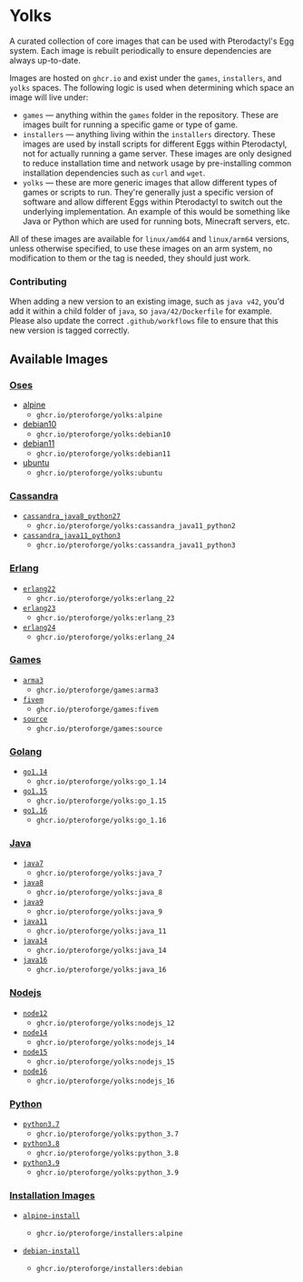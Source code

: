 # Yolks

A curated collection of core images that can be used with Pterodactyl's Egg system. Each image is rebuilt
periodically to ensure dependencies are always up-to-date.

Images are hosted on `ghcr.io` and exist under the `games`, `installers`, and `yolks` spaces. The following logic
is used when determining which space an image will live under:

* `games` — anything within the `games` folder in the repository. These are images built for running a specific game
or type of game.
* `installers` — anything living within the `installers` directory. These images are used by install scripts for different
Eggs within Pterodactyl, not for actually running a game server. These images are only designed to reduce installation time
and network usage by pre-installing common installation dependencies such as `curl` and `wget`.
* `yolks` — these are more generic images that allow different types of games or scripts to run. They're generally just
a specific version of software and allow different Eggs within Pterodactyl to switch out the underlying implementation. An
example of this would be something like Java or Python which are used for running bots, Minecraft servers, etc.

All of these images are available for `linux/amd64` and `linux/arm64` versions, unless otherwise specified, to use
these images on an arm system, no modification to them or the tag is needed, they should just work.

### Contributing

When adding a new version to an existing image, such as `java v42`, you'd add it within a child folder of `java`, so
`java/42/Dockerfile` for example. Please also update the correct `.github/workflows` file to ensure that this new version
is tagged correctly.

## Available Images
### [Oses](/oses)
* [alpine](/oses/alpine)
  * `ghcr.io/pteroforge/yolks:alpine`
* [debian10](/oses/debian10)
  * `ghcr.io/pteroforge/yolks:debian10`
* [debian11](/oses/debian11)
  * `ghcr.io/pteroforge/yolks:debian11`  
* [ubuntu](/oses/ubuntu)
  * `ghcr.io/pteroforge/yolks:ubuntu`  
### [Cassandra](/cassandra)
  * [`cassandra_java8_python27`](/cassandra/cassandra_java8_python2)
    * `ghcr.io/pteroforge/yolks:cassandra_java11_python2`
  * [`cassandra_java11_python3`](/cassandra/cassandra_java11_python3)
    * `ghcr.io/pteroforge/yolks:cassandra_java11_python3`
### [Erlang](/erlang)
  * [`erlang22`](/erlang/22)
    * `ghcr.io/pteroforge/yolks:erlang_22`
  * [`erlang23`](/erlang/23)
    * `ghcr.io/pteroforge/yolks:erlang_23`
  * [`erlang24`](/erlang/24)
    * `ghcr.io/pteroforge/yolks:erlang_24`
### [Games](/games)  
  * [`arma3`](/games/arma3)
    * `ghcr.io/pteroforge/games:arma3`
  * [`fivem`](/games/fivem)
	* `ghcr.io/pteroforge/games:fivem`
  * [`source`](/games/source)
	* `ghcr.io/pteroforge/games:source`    
### [Golang](/go)
  * [`go1.14`](/go/1.14)
    * `ghcr.io/pteroforge/yolks:go_1.14`
  * [`go1.15`](/go/1.15)
    * `ghcr.io/pteroforge/yolks:go_1.15`
  * [`go1.16`](/go/1.16)
    * `ghcr.io/pteroforge/yolks:go_1.16`
### [Java](/java)
  * [`java7`](/java/7)
    * `ghcr.io/pteroforge/yolks:java_7`
  * [`java8`](/java/8)
    * `ghcr.io/pteroforge/yolks:java_8`
  * [`java9`](/java/9)
    * `ghcr.io/pteroforge/yolks:java_9`
  * [`java11`](/java/11)
    * `ghcr.io/pteroforge/yolks:java_11`
  * [`java14`](/java/14)
    * `ghcr.io/pteroforge/yolks:java_14`
  * [`java16`](/java/16)
    * `ghcr.io/pteroforge/yolks:java_16`
### [Nodejs](/nodejs)
  * [`node12`](/nodejs/12)
    * `ghcr.io/pteroforge/yolks:nodejs_12`
  * [`node14`](/nodejs/14)
    * `ghcr.io/pteroforge/yolks:nodejs_14`
  * [`node15`](/nodejs/15)
    * `ghcr.io/pteroforge/yolks:nodejs_15`
  * [`node16`](/nodejs/16)
    * `ghcr.io/pteroforge/yolks:nodejs_16`
### [Python](/python)
  * [`python3.7`](/python/3.7)
    * `ghcr.io/pteroforge/yolks:python_3.7`
  * [`python3.8`](/python/3.8)
    * `ghcr.io/pteroforge/yolks:python_3.8`
  * [`python3.9`](/python/3.9)
    * `ghcr.io/pteroforge/yolks:python_3.9`

### [Installation Images](/installers)

* [`alpine-install`](/installers/alpine)
  * `ghcr.io/pteroforge/installers:alpine`

* [`debian-install`](/installers/debian)
  * `ghcr.io/pteroforge/installers:debian`
